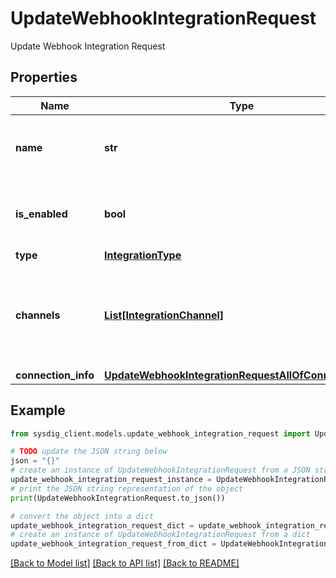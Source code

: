 # UpdateWebhookIntegrationRequest

Update Webhook Integration Request

## Properties

Name | Type | Description | Notes
------------ | ------------- | ------------- | -------------
**name** | **str** | A descriptive name to give to the integration | 
**is_enabled** | **bool** | If the forwarding should be enabled or not | [optional] [default to True]
**type** | [**IntegrationType**](IntegrationType.md) |  | 
**channels** | [**List[IntegrationChannel]**](IntegrationChannel.md) | Data types to forward. Must be compatible with the specified Integration type | [optional] 
**connection_info** | [**UpdateWebhookIntegrationRequestAllOfConnectionInfo**](UpdateWebhookIntegrationRequestAllOfConnectionInfo.md) |  | 

## Example

```python
from sysdig_client.models.update_webhook_integration_request import UpdateWebhookIntegrationRequest

# TODO update the JSON string below
json = "{}"
# create an instance of UpdateWebhookIntegrationRequest from a JSON string
update_webhook_integration_request_instance = UpdateWebhookIntegrationRequest.from_json(json)
# print the JSON string representation of the object
print(UpdateWebhookIntegrationRequest.to_json())

# convert the object into a dict
update_webhook_integration_request_dict = update_webhook_integration_request_instance.to_dict()
# create an instance of UpdateWebhookIntegrationRequest from a dict
update_webhook_integration_request_from_dict = UpdateWebhookIntegrationRequest.from_dict(update_webhook_integration_request_dict)
```
[[Back to Model list]](../README.md#documentation-for-models) [[Back to API list]](../README.md#documentation-for-api-endpoints) [[Back to README]](../README.md)


